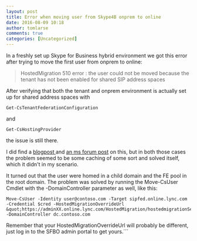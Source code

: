 ```yaml
---
layout: post
title: Error when moving user from Skype4B onprem to online
date: 2016-08-09 10:18
author: tomlarse
comments: true
categories: [Uncategorized]
---
```

In a freshly set up Skype for Business hybrid environment we got this error after trying to move the first user from onprem to online:
<blockquote>HostedMigration 510 error : the user could not be moved because the tenant has not been enabled for shared SIP address spaces</blockquote>
After verifying that both the tenant and onprem environment is actually set up for shared address spaces with

```
Get-CsTenantFederationConfiguration
```

and

```
Get-CsHostingProvider
```

the issue is still there.

I did find a <a href="http://blankmanblog.com/general-news/tips-tricks/hostedmigration-510-error-the-user-could-not-be-moved-because-the-tenant-has-not-been-enabled-for-shared-sip-address-spaces/" target="_blank">blogpost </a>and <a href="http://answers.microsoft.com/en-us/msoffice/forum/msoffice_o365admin-mso_manage/hostedmigration-510-error-the-user-could-not-be/23d6a7e9-81a9-4f13-a2ad-49c6776bebf0?auth=1" target="_blank">an ms forum post</a> on this, but in both those cases the problem seemed to be some caching of some sort and solved itself, which it didn't in my scenario.

It turned out that the user were homed in a child domain and the FE pool in the root domain. The problem was solved by running the Move-CsUser Cmdlet with the -DomainController parameter as well, like this:

```
Move-CsUser -Identity user@contoso.com -Target sipfed.online.lync.com -Credential $cred -HostedMigrationOverrideUrl &quot;https://adminXX.online.lync.com/HostedMigration/hostedmigrationService.svc&quot; -DomainController dc.contoso.com
```

Remember that your HostedMigrationOverrideUrl will probably be different, just log in to the SFBO admin portal to get yours.´´´
